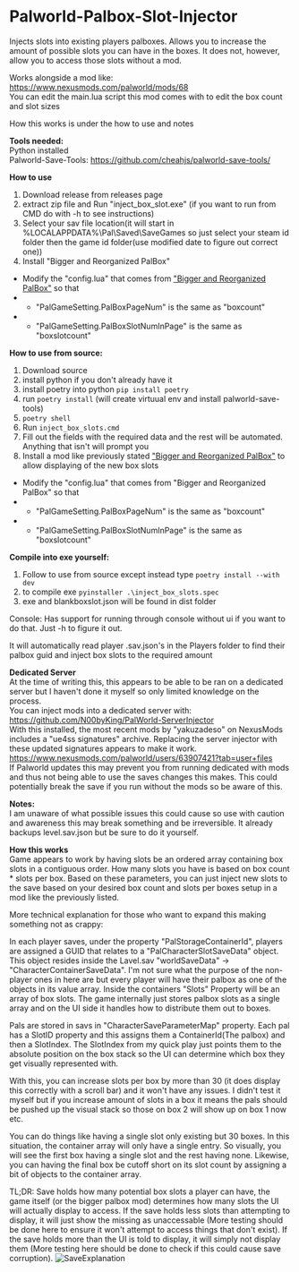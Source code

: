 # Palworld-Palbox-Slot-Injector
Injects slots into existing players palboxes. Allows you to increase the amount of possible slots you can have in the boxes. It does not, however, allow you to access those slots without a mod.

Works alongside a mod like: https://www.nexusmods.com/palworld/mods/68  
You can edit the main.lua script this mod comes with to edit the box count and slot sizes  

How this works is under the how to use and notes  

**Tools needed:**  
Python installed  
Palworld-Save-Tools: https://github.com/cheahjs/palworld-save-tools/  

**How to use**
1. Download release from releases page
2. extract zip file and Run "inject_box_slot.exe" (if you want to run from CMD do with -h to see instructions)
3. Select your sav file location(it will start in %LOCALAPPDATA%\Pal\Saved\SaveGames so just select your steam id folder then the game id folder(use modified date to figure out correct one))
4. Install "Bigger and Reorganized PalBox"
- Modify the "config.lua" that comes from ["Bigger and Reorganized PalBox"](https://www.nexusmods.com/palworld/mods/68) so that  
- - "PalGameSetting.PalBoxPageNum" is the same as "boxcount" 
- - "PalGameSetting.PalBoxSlotNumInPage" is the same as "boxslotcount"

**How to use from source:**
1. Download source
2. install python if you don't already have it
3. install poetry into python `pip install poetry`
4. run `poetry install` (will create virtuual env and install palworld-save-tools)
5. `poetry shell`
7. Run `inject_box_slots.cmd`
8. Fill out the fields with the required data and the rest will be automated. Anything that isn't will prompt you
9. Install a mod like previously stated ["Bigger and Reorganized PalBox"](https://www.nexusmods.com/palworld/mods/68) to allow displaying of the new box slots  
- Modify the "config.lua" that comes from "Bigger and Reorganized PalBox" so that  
- - "PalGameSetting.PalBoxPageNum" is the same as "boxcount"
- - "PalGameSetting.PalBoxSlotNumInPage" is the same as "boxslotcount"

**Compile into exe yourself:**
1. Follow to use from source except instead type `poetry install --with dev`
2. to compile exe `pyinstaller .\inject_box_slots.spec`
3. exe and blankboxslot.json will be found in dist folder

Console:
Has support for running through console without ui if you want to do that. Just -h to figure it out. 

It will automatically read player .sav.json's in the Players folder to find their palbox guid and inject box slots to the required amount  

**Dedicated Server**  
At the time of writing this, this appears to be able to be ran on a dedicated server but I haven't done it myself so only limited knowledge on the process.  
You can inject mods into a dedicated server with:  
https://github.com/N00byKing/PalWorld-ServerInjector  
With this installed, the most recent mods by "yakuzadeso" on NexusMods includes a "ue4ss signatures" archive. Replacing the server injector with these updated signatures appears to make it work.  
https://www.nexusmods.com/palworld/users/63907421?tab=user+files  
If Palworld updates this may prevent you from running dedicated with mods and thus not being able to use the saves changes this makes. This could potentially break the save if you run without the mods so be aware of this.  

**Notes:**  
I am unaware of what possible issues this could cause so use with caution and awareness this may break something and be irreversible. It already backups level.sav.json but be sure to do it yourself.  

**How this works**  
Game appears to work by having slots be an ordered array containing box slots in a contiguous order. How many slots you have is based on box count * slots per box. Based on these parameters, you can just inject new slots to the save based on your desired box count and slots per boxes setup in a mod like the previously listed.  

More technical explanation for those who want to expand this making something not as crappy:  

In each player saves, under the property "PalStorageContainerId", players are assigned a GUID that relates to a "PalCharacterSlotSaveData" object. This object resides inside the Lavel.sav "worldSaveData" -> "CharacterContainerSaveData". I'm not sure what the purpose of the non-player ones in here are but every player will have their palbox as one of the objects in its value array. Inside the containers "Slots" Property will be an array of box slots. The game internally just stores palbox slots as a single array and on the UI side it handles how to distribute them out to boxes.  

Pals are stored in savs in "CharacterSaveParameterMap" property. Each pal has a SlotID property and this assigns them a ContainerId(The palbox) and then a SlotIndex. The SlotIndex from my quick play just points them to the absolute position on the box stack so the UI can determine which box they get visually represented with.  

With this, you can increase slots per box by more than 30 (it does display this correctly with a scroll bar) and it won't have any issues. I didn't test it myself but if you increase amount of slots in a box it means the pals should be pushed up the visual stack so those on box 2 will show up on box 1 now etc.

You can do things like having a single slot only existing but 30 boxes. In this situation, the container array will only have a single entry. So visually, you will see the first box having a single slot and the rest having none. Likewise, you can having the final box be cutoff short on its slot count by assigning a bit of objects to the container array.

TL;DR:
Save holds how many potential box slots a player can have, the game itself (or the bigger palbox mod) determines how many slots the UI will actually display to access. If the save holds less slots than attempting to display, it will just show the missing as unaccessable (More testing should be done here to ensure it won't attempt to access things that don't exist). If the save holds more than the UI is told to display, it will simply not display them (More testing here should be done to check if this could cause save corruption).
![SaveExplanation](readme_data/palbox_sav_explanation.png)
